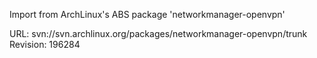Import from ArchLinux's ABS package 'networkmanager-openvpn'

URL: svn://svn.archlinux.org/packages/networkmanager-openvpn/trunk
Revision: 196284
